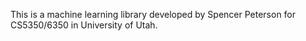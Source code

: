 This is a machine learning library developed by Spencer Peterson for CS5350/6350 in University of Utah.
